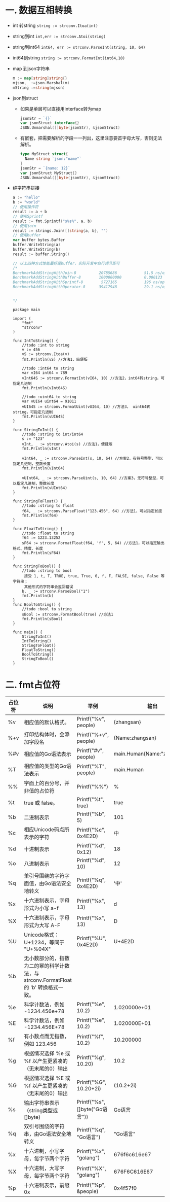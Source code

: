 # 一. 数据互相转换

- int 转string `string := strconv.Itoa(int)`

- string到int `int,err := strconv.Atoi(string)`

- string到int64 `int64, err := strconv.ParseInt(string, 10, 64)`

- int64到string `string := strconv.FormatInt(int64,10)`

- map 到json字符串

  ```go
  m := map[string]string{}
  mjson,_ :=json.Marshal(m)
  mString :=string(mjson)
  ```

- json到struct 

  - 如果是单层可以直接用interface转为map

    ```go
    jsonStr = `{}`
    var jsonStruct interface{}
    JSON.Unmarshal([]byte(jsonStr), &jsonStruct)
    ```

    

  - 有嵌套，把需要解析的字段一一列出，这里注意要首字母大写，否则无法解析。

    ```go
    type MyStruct struct{
      Name string `json:"name"`
    }
    jsonStr = `{name: 12}`
    var jsonStruct MyStruct{}
    JSON.Unmarshal([]byte(jsonStr), &jsonStruct)
    ```

- 纯字符串拼接

  ```go
  a := "hello"
  b := "world"
  // 使用操作符
  result := a + b
  // 使用Sprintf
  result := fmt.Sprintf("s%s%", a, b)
  // 使用join
  result := strings.Join([]string{a, b}, "")
  // 使用buffer
  var buffer bytes.Buffer
  buffer.WriteString(a)
  buffer.WriteString(b)
  result := buffer.String()
  
  // 以上四种方式性能最好是buffer，实际开发中自行调节即可
  /*
  BenchmarkAddStringWithJoin-8       	20785686	        51.5 ns/op
  BenchmarkAddStringWithBuffer-8     	1000000000	        0.000123 ns/op
  BenchmarkAddStringWithSprintf-8    	 5727165	        196 ns/op
  BenchmarkAddStringWithOperator-8   	39417948	        29.1 ns/op
  
  
  */
  ```

  ```golang
  package main
   
  import (
      "fmt"
      "strconv"
  )
   
  func IntToString() {
      //todo :int to string
      v := 456
      vS := strconv.Itoa(v)
      fmt.Println(vS) //方法1，简便版
   
      //todo :int64 to string
      var vI64 int64 = 789
      vInt64S := strconv.FormatInt(vI64, 10) //方法2，int64转string，可指定几进制
      fmt.Println(vInt64S)
   
      //todo :uint64 to string
      var vUI64 uint64 = 91011
      vUI64S := strconv.FormatUint(vUI64, 10) //方法3， uint64转string，可指定几进制
      fmt.Println(vUI64S)
  }
   
  func StringToInt() {
      //todo :string to int/int64
      s := "123"
      vInt, _ := strconv.Atoi(s) //方法1，便捷版
      fmt.Println(vInt)
   
      vInt64, _ := strconv.ParseInt(s, 10, 64) //方案2，有符号整型，可以指定几进制，整数长度
      fmt.Println(vInt64)
   
      vUInt64, _ := strconv.ParseUint(s, 10, 64) //方案3，无符号整型，可以指定几进制，整数长度
      fmt.Println(vUInt64)
  }
   
  func StringToFloat() {
      //todo :string to float
      f64, _ := strconv.ParseFloat("123.456", 64) //方法1，可以指定长度
      fmt.Println(f64)
  }
   
  func FloatToString() {
      //todo :float to string
      f64 := 1223.13252
      sF64 := strconv.FormatFloat(f64, 'f', 5, 64) //方法1，可以指定输出格式、精度、长度
      fmt.Println(sF64)
  }
   
  func StringToBool() {
      //todo :string to bool
       接受 1, t, T, TRUE, true, True, 0, f, F, FALSE, false, False 等字符串；
       其他形式的字符串会返回错误
      b, _ := strconv.ParseBool("1")
      fmt.Println(b)
  }
  func BoolToString() {
      //todo :bool to string
      sBool := strconv.FormatBool(true) //方法1
      fmt.Println(sBool)
  }
   
  func main() {
      StringToInt()
      IntToString()
      StringToFloat()
      FloatToString()
      BoolToString()
      StringToBool()
  }
  ```
  
  

# 二. fmt占位符

|占位符 | 说明 | 举例 | 输出|
|---|---|---|---|
|%v | 相应值的默认格式。 | Printf("%v", people) | {zhangsan}|
|%+v | 打印结构体时，会添加字段名 | Printf("%+v", people) |{Name:zhangsan}|
|%#v | 相应值的Go语法表示 | Printf("#v", people) |main.Human{Name:"zhangsan"}|
|%T | 相应值的类型的Go语法表示 | Printf("%T", people) | main.Human|
|%% | 字面上的百分号，并非值的占位符 | Printf("%%") | %|
|%t | true 或 false。 | Printf("%t", true) | true|
|%b | 二进制表示 | Printf("%b", 5) | 101|
|%c | 相应Unicode码点所表示的字符 | Printf("%c", 0x4E2D) | 中|
|%d | 十进制表示 | Printf("%d", 0x12) | 18|
|%o | 八进制表示 | Printf("%d", 10) | 12|
|%q | 单引号围绕的字符字面值，由Go语法安全地转义| Printf("%q", 0x4E2D) |'中'|
|%x | 十六进制表示，字母形式为小写 a-f | Printf("%x", 13) | d|
|%X | 十六进制表示，字母形式为大写 A-F | Printf("%x", 13) | D|
|%U | Unicode格式：U+1234，等同于 "U+%04X" | Printf("%U", 0x4E2D) | U+4E2D|
|%b | 无小数部分的，指数为二的幂的科学计数法，与 strconv.FormatFloat 的 'b' 转换格式一致。| | |
|%e | 科学计数法，例如 -1234.456e+78 | Printf("%e", 10.2) |1.020000e+01|
|%E | 科学计数法，例如 -1234.456E+78 | Printf("%e", 10.2) |1.020000E+01|
|%f | 有小数点而无指数，例如 123.456| Printf("%f", 10.2) | 10.200000|
|%g | 根据情况选择 %e 或 %f 以产生更紧凑的（无末尾的0）输出| Printf("%g", 10.20) | 10.2|
|%G | 根据情况选择 %E 或 %f 以产生更紧凑的（无末尾的0）输出 |Printf("%G", 10.20+2i)| (10.2+2i)|
|%s | 输出字符串表示（string类型或[]byte) | Printf("%s", []byte("Go语言")) |Go语言|
|%q | 双引号围绕的字符串，由Go语法安全地转义| Printf("%q", "Go语言") | "Go语言"|
|%x | 十六进制，小写字母，每字节两个字符 | Printf("%x", "golang") | 676f6c616e67|
|%X | 十六进制，大写字母，每字节两个字符 | Printf("%X", "golang") | 676F6C616E67|
|%p | 十六进制表示，前缀 0x | Printf("%p", &people) | 0x4f57f0|